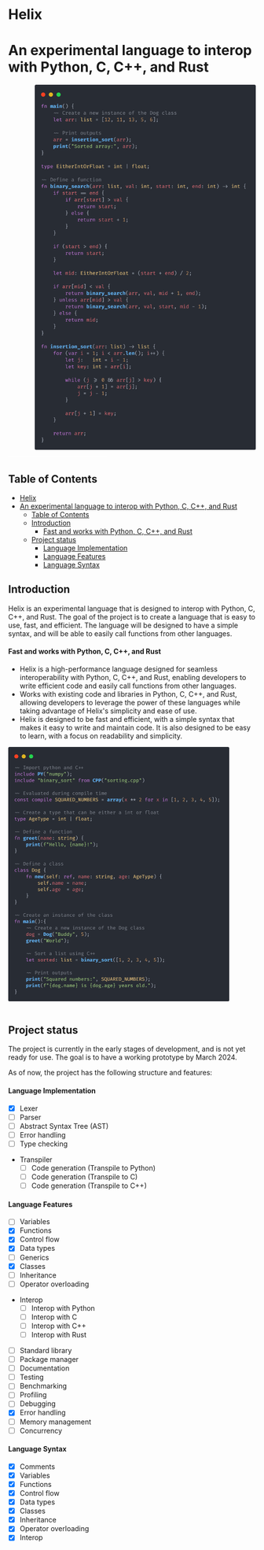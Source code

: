 # Helix
# An experimental language to interop with Python, C, C++, and Rust

<img src="assets/example_3.png" align="right" width="450"
     alt="Quicksort code in Carbon. Follow the link to read more.">
</a>
<div><a href="#"><img src="assets/bumper.png"></a></div>

## Table of Contents
- [Helix](#helix)
- [An experimental language to interop with Python, C, C++, and Rust](#an-experimental-language-to-interop-with-python-c-c-and-rust)
  - [Table of Contents](#table-of-contents)
  - [Introduction](#introduction)
      - [Fast and works with Python, C, C++, and Rust](#fast-and-works-with-python-c-c-and-rust)
  - [Project status](#project-status)
      - [Language Implementation](#language-implementation)
      - [Language Features](#language-features)
      - [Language Syntax](#language-syntax)

## Introduction
Helix is an experimental language that is designed to interop with Python, C, C++, and Rust. The goal of the project is to create a language that is easy to use, fast, and efficient. The language will be designed to have a simple syntax, and will be able to easily call functions from other languages.
#### Fast and works with Python, C, C++, and Rust
- Helix is a high-performance language designed for seamless interoperability with Python, C, C++, and Rust, enabling developers to write efficient code and easily call functions from other languages.
- Works with existing code and libraries in Python, C, C++, and Rust, allowing developers to leverage the power of these languages while taking advantage of Helix's simplicity and ease of use.
- Helix is designed to be fast and efficient, with a simple syntax that makes it easy to write and maintain code. It is also designed to be easy to learn, with a focus on readability and simplicity.

<img src="assets/example_1.png" align="left" width="450"
     alt="Quicksort code in Carbon. Follow the link to read more.">
</a>
<div><a href="#"><img src="assets/bumper.png"></a></div>

## Project status
The project is currently in the early stages of development, and is not yet ready for use. The goal is to have a working prototype by March 2024.

As of now, the project has the following structure and features:
#### Language Implementation
- [x] Lexer
- [ ] Parser
- [ ] Abstract Syntax Tree (AST)
- [ ] Error handling
- [ ] Type checking
- Transpiler
  - [ ] Code generation (Transpile to Python)
  - [ ] Code generation (Transpile to C)
  - [ ] Code generation (Transpile to C++)

#### Language Features
- [ ] Variables
- [x] Functions
- [x] Control flow
- [x] Data types
- [ ] Generics
- [x] Classes
- [ ] Inheritance
- [ ] Operator overloading
- Interop
  - [ ] Interop with Python
  - [ ] Interop with C
  - [ ] Interop with C++
  - [ ] Interop with Rust
- [ ] Standard library
- [ ] Package manager
- [ ] Documentation
- [ ] Testing
- [ ] Benchmarking
- [ ] Profiling
- [ ] Debugging
- [x] Error handling
- [ ] Memory management
- [ ] Concurrency

#### Language Syntax
- [x] Comments
- [x] Variables
- [x] Functions
- [x] Control flow
- [x] Data types
- [x] Classes
- [x] Inheritance
- [x] Operator overloading
- [x] Interop